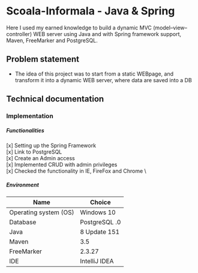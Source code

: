 # Scoala-Informala - Java & Spring
Here I used my earned knowledge to build a dynamic MVC (model–view–controller) WEB server using Java and with Spring framework support, Maven, FreeMarker and PostgreSQL.

## Problem statement
* The idea of this project was to start from a static WEBpage, and transform it into a dynamic WEB server, where data are saved into a DB

## Technical documentation
###  Implementation
##### Functionalities
[x] Setting up the Spring Framework  \
[x] Link to PostgreSQL  \
[x] Create an Admin access \
[x] Implemented CRUD with admin privileges \
[x] Checked the functionality in IE, FireFox and Chrome \ 


##### Environment

| Name | Choice |
| ------ | ------ |
| Operating system (OS) | Windows 10 |
| Database  | PostgreSQL .0 |
| Java | 8 Update 151  |
| Maven | 3.5 |
| FreeMarker | 2.3.27 |
| IDE | IntelliJ IDEA |

